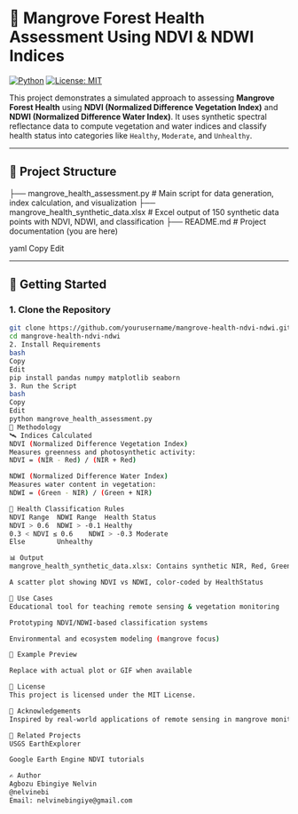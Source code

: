 # 🌿 Mangrove Forest Health Assessment Using NDVI & NDWI Indices

[![Python](https://img.shields.io/badge/Python-3.8%2B-blue.svg)](https://www.python.org/)
[![License: MIT](https://img.shields.io/badge/License-MIT-green.svg)](https://opensource.org/licenses/MIT)

This project demonstrates a simulated approach to assessing **Mangrove Forest Health** using **NDVI (Normalized Difference Vegetation Index)** and **NDWI (Normalized Difference Water Index)**. It uses synthetic spectral reflectance data to compute vegetation and water indices and classify health status into categories like `Healthy`, `Moderate`, and `Unhealthy`.

---

## 📂 Project Structure

├── mangrove_health_assessment.py # Main script for data generation, index calculation, and visualization
├── mangrove_health_synthetic_data.xlsx # Excel output of 150 synthetic data points with NDVI, NDWI, and classification
├── README.md # Project documentation (you are here)

yaml
Copy
Edit

---

## 🚀 Getting Started

### 1. Clone the Repository

```bash
git clone https://github.com/yourusername/mangrove-health-ndvi-ndwi.git
cd mangrove-health-ndvi-ndwi
2. Install Requirements
bash
Copy
Edit
pip install pandas numpy matplotlib seaborn
3. Run the Script
bash
Copy
Edit
python mangrove_health_assessment.py
🧪 Methodology
🛰 Indices Calculated
NDVI (Normalized Difference Vegetation Index)
Measures greenness and photosynthetic activity:
NDVI = (NIR - Red) / (NIR + Red)

NDWI (Normalized Difference Water Index)
Measures water content in vegetation:
NDWI = (Green - NIR) / (Green + NIR)

🏥 Health Classification Rules
NDVI Range	NDWI Range	Health Status
NDVI > 0.6	NDWI > -0.1	Healthy
0.3 < NDVI ≤ 0.6	NDWI > -0.3	Moderate
Else		Unhealthy

📊 Output
mangrove_health_synthetic_data.xlsx: Contains synthetic NIR, Red, Green bands + computed NDVI, NDWI + Health classification

A scatter plot showing NDVI vs NDWI, color-coded by HealthStatus

🧠 Use Cases
Educational tool for teaching remote sensing & vegetation monitoring

Prototyping NDVI/NDWI-based classification systems

Environmental and ecosystem modeling (mangrove focus)

📘 Example Preview

Replace with actual plot or GIF when available

📄 License
This project is licensed under the MIT License.

🤝 Acknowledgements
Inspired by real-world applications of remote sensing in mangrove monitoring using Landsat/Sentinel data. This synthetic version is for training and prototyping only.

🔗 Related Projects
USGS EarthExplorer

Google Earth Engine NDVI tutorials

✍️ Author
Agbozu Ebingiye Nelvin
@nelvinebi
Email: nelvinebingiye@gmail.com
